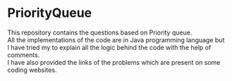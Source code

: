 # PriorityQueue
This repository contains the questions based on Priority queue.<br/>All the implementations of the code are in Java programming language but <br/>I have tried my to explain all the logic behind the code with the help of comments.<br/>I have also provided the links of the problems which are present on some coding websites.
